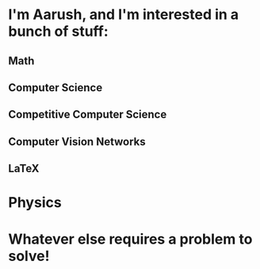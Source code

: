 # I'm Aarush, and I'm interested in a bunch of stuff:

## Math

## Computer Science

## Competitive Computer Science

## Computer Vision Networks

## LaTeX

# Physics

# Whatever else requires a problem to solve!
